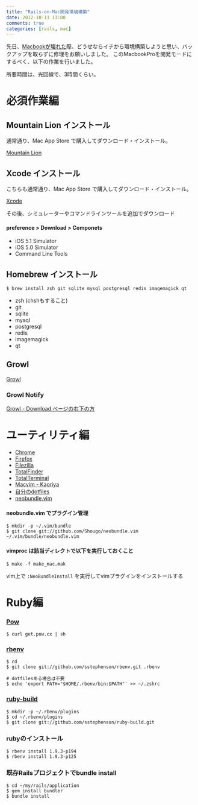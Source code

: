 ```yaml
---
title: "Rails-on-Mac開発環境構築"
date: 2012-10-11 13:00
comments: true
categories: [rails, mac]
---
```


先日、[Macbookが壊れた](/blog/2012/09/28/smart-error/)際、どうせならイチから環境構築しようと思い、バックアップを取らずに修理をお願いしました。
このMacbookProを開発モードにするべく、以下の作業を行いました。

所要時間は、光回線で、3時間くらい。

# 必須作業編

## Mountain Lion インストール

通常通り、Mac App Store で購入してダウンロード・インストール。

[Mountain Lion](http://itunes.apple.com/jp/app/os-x-mountain-lion/id537386512?ls=1&mt=12)

## Xcode インストール

こちらも通常通り、Mac App Store で購入してダウンロード・インストール。

[Xcode](http://itunes.apple.com/jp/app/xcode/id497799835?mt=12)

その後、シミュレーターやコマンドラインツールを追加でダウンロード

#### preference &gt; Download &gt; Componets

- iOS 5.1 Simulator
- iOS 5.0 Simulator
- Command Line Tools

## Homebrew インストール

    $ brew install zsh git sqlite mysql postgresql redis imagemagick qt

- zsh (chshもすること)
- git
- sqlite
- mysql
- postgresql
- redis
- imagemagick
- qt

## Growl

[Growl](http://growl.info/)


### Growl Notify

[Growl - Download ページの右下の方](http://growl.info/downloads)

# ユーティリティ編

- [Chrome](http://www.google.com/chrome/intl/ja/landing.html)
- [Firefox](http://www.mozilla.jp/firefox/)
- [Filezilla](http://filezilla-project.org/)
- [TotalFinder](http://totalfinder.binaryage.com/)
- [TotalTerminal](http://totalterminal.binaryage.com/)
- [Macvim - Kaoriya](http://code.google.com/p/macvim-kaoriya/)
- [自分のdotfiles](https://github.com/takuyan/dotfiles)
- [neobundle.vim](https://github.com/Shougo/neobundle.vim)

#### neobundle.vim でプラグイン管理

    $ mkdir -p ~/.vim/bundle
    $ git clone git://github.com/Shougo/neobundle.vim ~/.vim/bundle/neobundle.vim

#### vimproc は該当ディレクトで以下を実行しておくこと

    $ make -f make_mac.mak

vim上で `:NeoBundleInstall` を実行してvimプラグインをインストールする

# Ruby編

### [Pow](http://pow.cx/)

    $ curl get.pow.cx | sh

### [rbenv](https://github.com/sstephenson/rbenv)

    $ cd
    $ git clone git://github.com/sstephenson/rbenv.git .rbenv

    # dotfilesある場合は不要
    $ echo 'export PATH="$HOME/.rbenv/bin:$PATH"' >> ~/.zshrc

### [ruby-build](https://github.com/sstephenson/ruby-build)

    $ mkdir -p ~/.rbenv/plugins
    $ cd ~/.rbenv/plugins
    $ git clone git://github.com/sstephenson/ruby-build.git

### rubyのインストール

    $ rbenv install 1.9.3-p194
    $ rbenv install 1.9.3-p125

### 既存Railsプロジェクトでbundle install

    $ cd ~/my/rails/application
    $ gem install bundler
    $ bundle install


